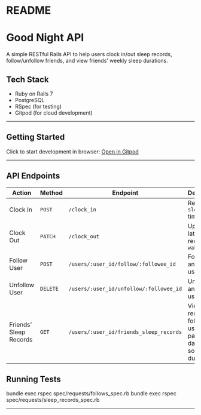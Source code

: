 # README

# Good Night API

A simple RESTful Rails API to help users clock in/out sleep records, follow/unfollow friends, and view friends’ weekly sleep durations.

## Tech Stack

- Ruby on Rails 7
- PostgreSQL
- RSpec (for testing)
- Gitpod (for cloud development)

---

## Getting Started

Click to start development in browser:
[Open in Gitpod](https://gitpod.io/#https://github.com/LiaoPeiTung/good-night)

---

## API Endpoints

| Action                 | Method   | Endpoint                                | Description                                                             |
| ---------------------- | -------- | --------------------------------------- | ----------------------------------------------------------------------- |
| Clock In               | `POST`   | `/clock_in`                             | Record `sleep_at` time                                                  |
| Clock Out              | `PATCH`  | `/clock_out`                            | Update latest record with `wake_up_at`                                  |
| Follow User            | `POST`   | `/users/:user_id/follow/:followee_id`   | Follow another user                                                     |
| Unfollow User          | `DELETE` | `/users/:user_id/unfollow/:followee_id` | Unfollow another user                                                   |
| Friends’ Sleep Records | `GET`    | `/users/:user_id/friends_sleep_records` | View sleep records of followed users in past 7 days, sorted by duration |


## Running Tests

bundle exec rspec spec/requests/follows_spec.rb
bundle exec rspec spec/requests/sleep_records_spec.rb

---